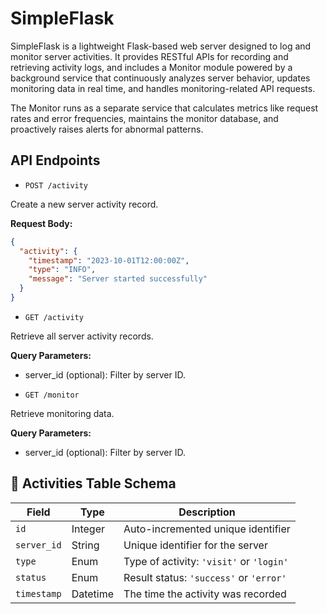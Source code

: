 # SimpleFlask

SimpleFlask is a lightweight Flask-based web server designed to log and monitor server activities. It provides RESTful APIs for recording and retrieving activity logs, and includes a Monitor module powered by a background service that continuously analyzes server behavior, updates monitoring data in real time, and handles monitoring-related API requests.

The Monitor runs as a separate service that calculates metrics like request rates and error frequencies, maintains the monitor database, and proactively raises alerts for abnormal patterns.

## API Endpoints

- `POST /activity`

Create a new server activity record.

**Request Body:**
```json
{
  "activity": {
    "timestamp": "2023-10-01T12:00:00Z",
    "type": "INFO",
    "message": "Server started successfully"
  }
}
```

- `GET /activity`

Retrieve all server activity records.

**Query Parameters:**

- server_id (optional): Filter by server ID.  

- `GET /monitor`

Retrieve monitoring data.

**Query Parameters:**
- server_id (optional): Filter by server ID.

## 📄 Activities Table Schema

| Field       | Type     | Description                          |
|-------------|----------|--------------------------------------|
| `id`        | Integer  | Auto-incremented unique identifier   |
| `server_id` | String   | Unique identifier for the server     |
| `type`      | Enum     | Type of activity: `'visit'` or `'login'` |
| `status`    | Enum     | Result status: `'success'` or `'error'` |
| `timestamp` | Datetime | The time the activity was recorded   |
